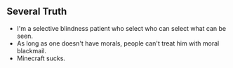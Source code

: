 ## Several Truth
- I'm a selective blindness patient who select who can select what can be seen.
- As long as one doesn't have morals, people can't treat him with moral  blackmail.
- Minecraft sucks.

